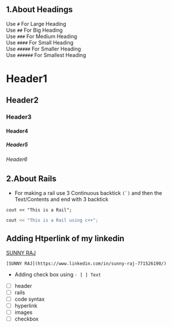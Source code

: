 ## 1.About Headings

Use   ```#```       For Large Heading <br />
Use   ```##```      For Big Heading <br />
Use   ```###```     For Medium Heading  <br />
Use   ```####```    For Small Heading <br />
Use   ```#####```   For Smaller Heading <br />
Use   ```######```  For Smallest Heading <br />

# Header1 
## Header2
### Header3
#### Header4
##### Header5
###### Header6

## 2.About Rails

- For making a rail use 3 Continuous backtick ```(`)``` and then the Text/Contents and end with 3 backtick

```
cout << "This is a Rail";
```

```cpp
cout << "This is a Rail using c++";
```

## Adding Htperlink of my linkedin 
[SUNNY RAJ](https://www.linkedin.com/in/sunny-raj-771526190/)

```
[SUNNY RAJ](https://www.linkedin.com/in/sunny-raj-771526190/)
```

- Adding check box using ```- [ ] Text```
- [ ] header
- [ ] rails
- [ ] code syntax
- [ ] hyperlink
- [ ] images
- [ ] checkbox

